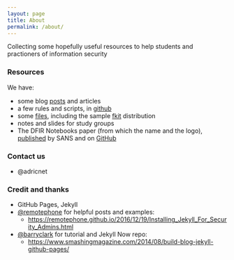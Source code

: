 ```yaml
---
layout: page
title: About
permalink: /about/
---
```


Collecting some hopefully useful resources to help students and practioners of information security

### Resources

We have:

* some blog [posts](http://www.dfirnotes.net/posts/)  and articles 
* a few rules and scripts, in [github](https://github.com/dfirnotes/rules/)
* some [files](http://dfirfiles.net/), including the sample [fkit](http://dfirfiles.net/fkit/) distribution 
* notes and slides for study groups
* The DFIR Notebooks paper (from which the name and the logo), [published](https://www.sans.org/reading-room/whitepapers/forensics/analysis-reporting-improvements-notebooks-36407) by SANS and on [GitHub](https://github.com/adricnet/dfirnotes/)

### Contact us

* @adricnet 

### Credit and thanks

* GitHub Pages, Jekyll
* [@remotephone](https://remotephone.github.io) for helpful posts and examples: 
  * https://remotephone.github.io/2016/12/19/Installing_Jekyll_For_Security_Admins.html
* [@barryclark](https://barryclark.github.io) for tutorial and Jekyll Now repo: 
  * https://www.smashingmagazine.com/2014/08/build-blog-jekyll-github-pages/
